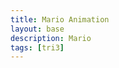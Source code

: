 ```yaml
---
title: Mario Animation
layout: base
description: Mario
tags: [tri3]
---
```


<style>
    canvas {
        margin:0;
        display: flex;
        align-items: center;
        justify-content:center;
        height: 300vh;
    }
</style>
<canvas></canvas>

<script>
const canvas = document.querySelector('canvas');
const c = canvas.getContext('2d');

canvas.width = 600;
canvas.height = 576;

let gravity = 1.5;

class Player {
  constructor() {
    this.position = {
      x: 100,
      y: canvas.height - 100
    };
    this.velocity = {
      x: 0,
      y: 0
    };
    this.width = 80;
    this.height = 80;

    this.color = 'red';
  }

  draw() {
    c.fillStyle = this.color;
    c.fillRect(
      this.position.x,
      this.position.y,
      this.width,
      this.height
    );
  }

  update() {
    this.position.y += this.velocity.y;
    this.position.x += this.velocity.x;

    // Boundary checks
    if (this.position.y + this.height >= canvas.height) {
      this.position.y = canvas.height - this.height;
      this.velocity.y = 0;
    } else if (this.position.y <= 0) {
      this.position.y = 0;
      this.velocity.y = 0;
    }

    if (this.position.x + this.width >= canvas.width) {
      this.position.x = canvas.width - this.width;
      this.velocity.x = 0;
    } else if (this.position.x <= 0) {
      this.position.x = 0;
      this.velocity.x = 0;
    }

    this.draw();
  }
}

let player = new Player();

function animate() {
  requestAnimationFrame(animate);
  c.clearRect(0, 0, canvas.width, canvas.height);
  player.update();
}

animate();

function handleKeyDown(event) {
  const speed = 10;

  if (event.key === 'ArrowUp') {
    player.velocity.y = -speed;
  } else if (event.key === 'ArrowDown') {
    player.velocity.y = speed;
  } else if (event.key === 'ArrowLeft') {
    player.velocity.x = -speed;
  } else if (event.key === 'ArrowRight') {
    player.velocity.x = speed;
  }
}

function handleKeyUp(event) {
  if (
    event.key === 'ArrowUp' ||
    event.key === 'ArrowDown' ||
    event.key === 'ArrowLeft' ||
    event.key === 'ArrowRight'
  ) {
    player.velocity.x = 0;
    player.velocity.y = 0;
  }
}

document.addEventListener('keydown', handleKeyDown);
document.addEventListener('keyup', handleKeyUp);
</script>

